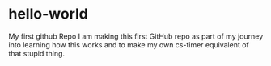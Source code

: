 # hello-world
My first github Repo
I am making this first GitHub repo as part of my journey into learning how this works and to make my own cs-timer equivalent of that stupid thing.
